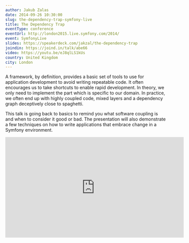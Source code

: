 ```yaml
---
author: Jakub Zalas
date: 2014-09-26 10:30:00
slug: the-dependency-trap-symfony-live
title: The Dependency Trap
eventType: conference
eventUrl: http://london2015.live.symfony.com/2014/
event: SymfonyLive
slides: https://speakerdeck.com/jakzal/the-dependency-trap
joindin: https://joind.in/talk/abe66
video: https://youtu.be/eJ8qlLS1kUs
country: United Kingdom
city: London
---
```


A framework, by definition, provides a basic set of tools to use for
application development to avoid writing repeatable code.
It often encourages us to take shortcuts to enable rapid development.
In theory, we only need to implement the part which is specific to our domain.
In practice, we often end up with highly coupled code,
mixed layers and a dependency graph deceptively close to spaghetti.

This talk is going back to basics to remind you what software coupling is
and when to consider it good or bad.
The presentation will also demonstrate a few techniques on how to write
applications that embrace change in a Symfony environment.

<script async class="speakerdeck-embed" data-id="450f84b0279a0132f7b63ac70368d3a6" data-ratio="1.33333333333333" src="//speakerdeck.com/assets/embed.js"></script>

<iframe width="560" height="315" src="https://www.youtube.com/embed/eJ8qlLS1kUs" frameborder="0" allowfullscreen></iframe>
